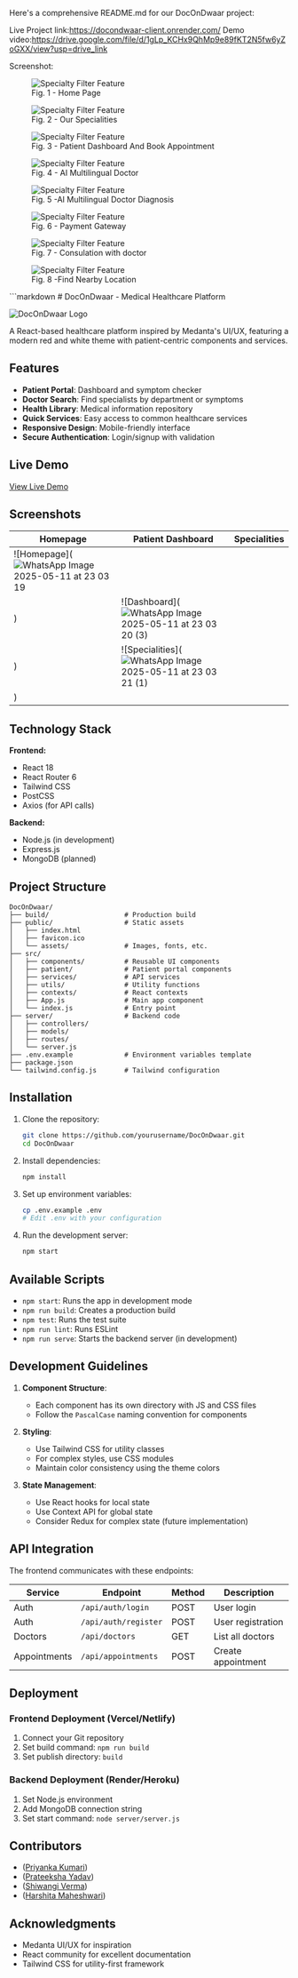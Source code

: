Here's a comprehensive README.md for our DocOnDwaar project:

Live Project link:https://docondwaar-client.onrender.com/
Demo video:https://drive.google.com/file/d/1gLp_KCHx9QhMp9e89fKT2N5fw6yZoGXX/view?usp=drive_link

Screenshot:
<figure>
  <img src="![WhatsApp Image 2025-05-11 at 23 03 19](https://github.com/user-attachments/assets/cf35edca-75b2-4742-9a7f-faf03449786f)
" alt="Specialty Filter Feature"/>
  <figcaption>Fig. 1 - Home Page</figcaption>
</figure>
<figure>
  <img src="![WhatsApp Image 2025-05-11 at 23 03 21 (1)](https://github.com/user-attachments/assets/696f72a0-4636-4aaa-bac5-ee1c57edca29)
" alt="Specialty Filter Feature"/>
  <figcaption>Fig. 2 - Our Specialities</figcaption>
</figure>
<figure>
  <img src="![WhatsApp Image 2025-05-11 at 23 03 20 (3)](https://github.com/user-attachments/assets/a8b6b060-7910-42fd-a433-f830ddd66b22)

" alt="Specialty Filter Feature"/>
  <figcaption>Fig. 3 - Patient Dashboard And Book Appointment</figcaption>
</figure>
<figure>
  <img src="![WhatsApp Image 2025-05-11 at 23 03 19 (2)](https://github.com/user-attachments/assets/fedd1409-ef55-4da9-9113-e07790755622)
" alt="Specialty Filter Feature"/>
  <figcaption>Fig. 4 - AI Multilingual Doctor </figcaption>
</figure>
<figure>
  <img src="![WhatsApp Image 2025-05-11 at 23 03 19 (1)](https://github.com/user-attachments/assets/546969a0-a452-4383-943a-dfd947e98bb4)
" alt="Specialty Filter Feature"/>
  <figcaption>Fig. 5 -AI Multilingual Doctor Diagnosis</figcaption>
</figure>
<figure>
  <img src="![WhatsApp Image 2025-05-11 at 23 03 20 (1)](https://github.com/user-attachments/assets/c6721084-dbff-4e60-9b62-2a85df69602c)
" alt="Specialty Filter Feature"/>
  <figcaption>Fig. 6 - Payment Gateway</figcaption>
</figure>
<figure>
  <img src="![WhatsApp Image 2025-05-11 at 23 05 19 (1)](https://github.com/user-attachments/assets/6078b10c-e769-4b2d-b8f9-906670929789)
" alt="Specialty Filter Feature"/>
  <figcaption>Fig. 7 - Consulation with doctor</figcaption>
</figure>
<figure>
  <img src="![WhatsApp Image 2025-05-11 at 23 49 44](https://github.com/user-attachments/assets/62a5f462-8cde-4887-9a20-17fa14400b9f)
" alt="Specialty Filter Feature"/>
  <figcaption>Fig. 8 -Find Nearby Location</figcaption>
</figure>
```markdown
# DocOnDwaar - Medical Healthcare Platform

![DocOnDwaar Logo](public/logo.png) <!-- Add your logo path here -->

A React-based healthcare platform inspired by Medanta's UI/UX, featuring a modern red and white theme with patient-centric components and services.

## Features

- **Patient Portal**: Dashboard and symptom checker
- **Doctor Search**: Find specialists by department or symptoms
- **Health Library**: Medical information repository
- **Quick Services**: Easy access to common healthcare services
- **Responsive Design**: Mobile-friendly interface
- **Secure Authentication**: Login/signup with validation

## Live Demo

[View Live Demo](https://docondwaar-client.onrender.com/) <!-- Add your deployment URL -->

## Screenshots

| Homepage | Patient Dashboard | Specialities |
|----------|------------------|--------------|
| ![Homepage](![WhatsApp Image 2025-05-11 at 23 03 19](https://github.com/user-attachments/assets/6e074455-e4c3-4e6f-94cb-b84d7949800b)
) | ![Dashboard](![WhatsApp Image 2025-05-11 at 23 03 20 (3)](https://github.com/user-attachments/assets/4eb33033-afb4-4438-b68d-7b05e0ac3d0b)
) | ![Specialities](![WhatsApp Image 2025-05-11 at 23 03 21 (1)](https://github.com/user-attachments/assets/81a23fd6-9caa-41ec-b8c9-1ca6f68682bc)
) |

## Technology Stack

**Frontend:**
- React 18
- React Router 6
- Tailwind CSS
- PostCSS
- Axios (for API calls)

**Backend:**
- Node.js (in development)
- Express.js
- MongoDB (planned)

## Project Structure

```
DocOnDwaar/
├── build/                   # Production build
├── public/                  # Static assets
│   ├── index.html
│   ├── favicon.ico
│   └── assets/              # Images, fonts, etc.
├── src/
│   ├── components/          # Reusable UI components
│   ├── patient/             # Patient portal components
│   ├── services/            # API services
│   ├── utils/               # Utility functions
│   ├── contexts/            # React contexts
│   ├── App.js               # Main app component
│   └── index.js             # Entry point
├── server/                  # Backend code
│   ├── controllers/
│   ├── models/
│   ├── routes/
│   └── server.js
├── .env.example             # Environment variables template
├── package.json
└── tailwind.config.js       # Tailwind configuration
```

## Installation

1. Clone the repository:
   ```bash
   git clone https://github.com/yourusername/DocOnDwaar.git
   cd DocOnDwaar
   ```

2. Install dependencies:
   ```bash
   npm install
   ```

3. Set up environment variables:
   ```bash
   cp .env.example .env
   # Edit .env with your configuration
   ```

4. Run the development server:
   ```bash
   npm start
   ```

## Available Scripts

- `npm start`: Runs the app in development mode
- `npm run build`: Creates a production build
- `npm test`: Runs the test suite
- `npm run lint`: Runs ESLint
- `npm run serve`: Starts the backend server (in development)

## Development Guidelines

1. **Component Structure**:
   - Each component has its own directory with JS and CSS files
   - Follow the `PascalCase` naming convention for components

2. **Styling**:
   - Use Tailwind CSS for utility classes
   - For complex styles, use CSS modules
   - Maintain color consistency using the theme colors

3. **State Management**:
   - Use React hooks for local state
   - Use Context API for global state
   - Consider Redux for complex state (future implementation)

## API Integration

The frontend communicates with these endpoints:

| Service | Endpoint | Method | Description |
|---------|----------|--------|-------------|
| Auth | `/api/auth/login` | POST | User login |
| Auth | `/api/auth/register` | POST | User registration |
| Doctors | `/api/doctors` | GET | List all doctors |
| Appointments | `/api/appointments` | POST | Create appointment |

## Deployment

### Frontend Deployment (Vercel/Netlify)
1. Connect your Git repository
2. Set build command: `npm run build`
3. Set publish directory: `build`

### Backend Deployment (Render/Heroku)
1. Set Node.js environment
2. Add MongoDB connection string
3. Set start command: `node server/server.js`

## Contributors

- ([Priyanka Kumari](https://github.com/11PRIA))
- ([Prateeksha Yadav](https://github.com/prateeksha-yadav))
- ([Shiwangi Verma](https://github.com/Sh1wang1))
- ([Harshita Maheshwari](https://github.com/harshitamaheshwari123))

## Acknowledgments

- Medanta UI/UX for inspiration
- React community for excellent documentation
- Tailwind CSS for utility-first framework
```
